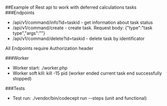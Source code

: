 ##Example of Rest api to work with deferred calculations tasks
###Endpoints
- /api/v1/command/info?id=taskid - get information about task status
- /api/v1/command/create - create task. Request body: {"type":"task type","args":""}
- /api/v1/command/delete?id=taskid - delete task by identificator

All Endpoints require Authorization header

###Worker
- Worker start: ./worker.php
- Worker soft kill: kill -15 pid (worker ended current task end successfully stopped)

###Tests
- Test run: ./vendor/bin/codecept run --steps (unit and functional)